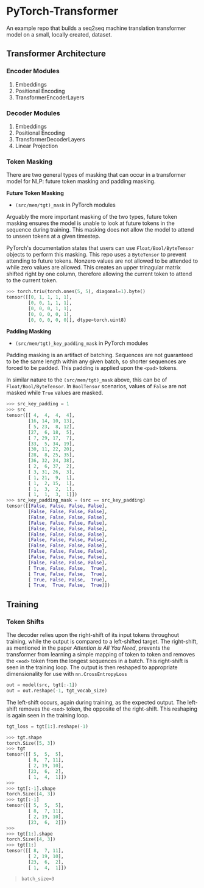 # PyTorch-Transformer
An example repo that builds a seq2seq machine translation transformer model on a small, locally created, dataset.

## Transformer Architecture

### Encoder Modules

1. Embeddings
2. Positional Encoding
3. TransformerEncoderLayers

### Decoder Modules

1. Embeddings
2. Positional Encoding
3. TransformerDecoderLayers
4. Linear Projection

### Token Masking

There are two general types of masking that can occur in a transformer model for NLP: future token masking and padding masking.

**Future Token Masking**

* `(src/mem/tgt)_mask` in PyTorch modules

Arguably the more important masking of the two types, future token masking ensures the model is unable to look at future tokens in the sequence during training. This masking does not allow the model to attend to unseen tokens at a given timestep.

PyTorch's documentation states that users can use `Float/Bool/ByteTensor` objects to perform this masking. This repo uses a `ByteTensor` to prevent attending to future tokens. Nonzero values are not allowed to be attended to while zero values are allowed. This creates an upper trinagular matrix shifted right by one column, therefore allowing the current token to attend to the current token.

```python
>>> torch.triu(torch.ones(5, 5), diagonal=1).byte()
tensor([[0, 1, 1, 1, 1],
        [0, 0, 1, 1, 1],
        [0, 0, 0, 1, 1],
        [0, 0, 0, 0, 1],
        [0, 0, 0, 0, 0]], dtype=torch.uint8)
```

**Padding Masking**

* `(src/mem/tgt)_key_padding_mask` in PyTorch modules

Padding masking is an artifact of batching. Sequences are not guaranteed to be the same length within any given batch, so shorter sequences are forced to be padded. This padding is applied upon the `<pad>` tokens.

In similar nature to the `(src/mem/tgt)_mask` above, this can be of `Float/Bool/ByteTensor`. In `BoolTensor` scenarios, values of `False` are not masked while `True` values are masked.

```python
>>> src_key_padding = 1
>>> src
tensor([[ 4,  4,  4,  4],
        [16, 14, 10, 13],
        [ 5, 23,  8, 12],
        [27,  6, 18,  5],
        [ 7, 29, 17,  7],
        [33,  5, 34, 19],
        [30, 11, 22, 20],
        [28,  8, 25, 35],
        [36, 32, 24, 38],
        [ 2,  6, 37,  2],
        [ 3, 31, 26,  3],
        [ 1, 21,  9,  1],
        [ 1,  2, 15,  1],
        [ 1,  3,  2,  1],
        [ 1,  1,  3,  1]])
>>> src_key_padding_mask = (src == src_key_padding)
tensor([[False, False, False, False],
        [False, False, False, False],
        [False, False, False, False],
        [False, False, False, False],
        [False, False, False, False],
        [False, False, False, False],
        [False, False, False, False],
        [False, False, False, False],
        [False, False, False, False],
        [False, False, False, False],
        [False, False, False, False],
        [ True, False, False,  True],
        [ True, False, False,  True],
        [ True, False, False,  True],
        [ True,  True, False,  True]])
```

## Training

### Token Shifts

The decoder relies upon the right-shift of its input tokens throughout training, while the output is compared to a left-shifted target. The right-shift, as mentioned in the paper *Attention is All You Need*, prevents the transformer from learning a simple mapping of token to token and removes the `<eod>` token from the longest sequences in a batch. This right-shift is seen in the training loop. The output is then reshaped to appropriate dimensionality for use with `nn.CrossEntropyLoss`

```python
out = model(src, tgt[:-1])
out = out.reshape(-1, tgt_vocab_size)
```

The left-shift occurs, again during training, as the expected output. The left-shift removes the `<sod>` token, the opposite of the right-shift. This reshaping is again seen in the training loop.

```python
tgt_loss = tgt[1:].reshape(-1)
```

```python
>>> tgt.shape
torch.Size([5, 3])
>>> tgt
tensor([[ 5,  5,  5],
        [ 8,  7, 11],
        [ 2, 19, 10],
        [23,  6,  2],
        [ 1,  4,  1]])
>>> 
>>> tgt[:-1].shape
torch.Size([4, 3])
>>> tgt[:-1]
tensor([[ 5,  5,  5],
        [ 8,  7, 11],
        [ 2, 19, 10],
        [23,  6,  2]])
>>>
>>> tgt[1:].shape
torch.Size([4, 3])
>>> tgt[1:]
tensor([[ 8,  7, 11],
        [ 2, 19, 10],
        [23,  6,  2],
        [ 1,  4,  1]])
```
> `batch_size=3`
